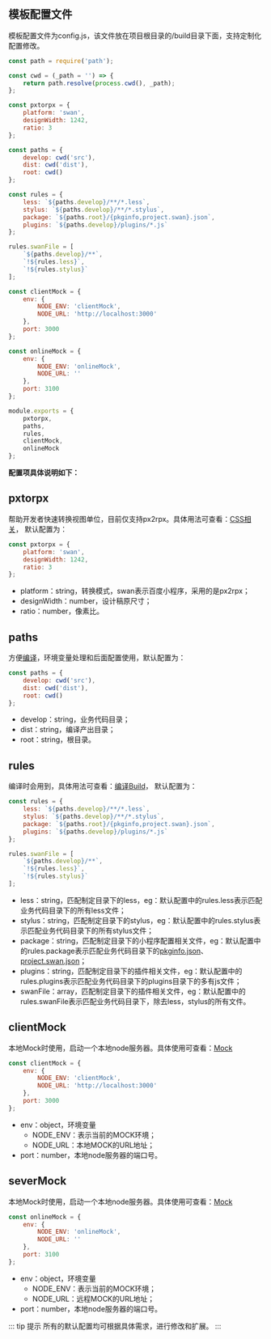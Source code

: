 ## 模板配置文件
模板配置文件为config.js，该文件放在项目根目录的/build目录下面，支持定制化配置修改。

```js
const path = require('path');

const cwd = (_path = '') => {
    return path.resolve(process.cwd(), _path);
};

const pxtorpx = {
    platform: 'swan',
    designWidth: 1242,
    ratio: 3
};

const paths = {
    develop: cwd('src'),
    dist: cwd('dist'),
    root: cwd()
};

const rules = {
    less: `${paths.develop}/**/*.less`,
    stylus: `${paths.develop}/**/*.stylus`,
    package: `${paths.root}/{pkginfo,project.swan}.json`,
    plugins: `${paths.develop}/plugins/*.js`
};

rules.swanFile = [
    `${paths.develop}/**`,
    `!${rules.less}`,
    `!${rules.stylus}`
];

const clientMock = {
    env: {
        NODE_ENV: 'clientMock',
        NODE_URL: 'http://localhost:3000'
    },
    port: 3000
};

const onlineMock = {
    env: {
        NODE_ENV: 'onlineMock',
        NODE_URL: ''
    },
    port: 3100
};

module.exports = {
    pxtorpx,
    paths,
    rules,
    clientMock,
    onlineMock
};
```

**配置项具体说明如下：**

## pxtorpx
帮助开发者快速转换视图单位，目前仅支持px2rpx。具体用法可查看：[CSS相关](/menu/style#pxtorp)，
默认配置为：
```js
const pxtorpx = {
    platform: 'swan',
    designWidth: 1242,
    ratio: 3
};
```
- platform：string，转换模式，swan表示百度小程序，采用的是px2rpx；
- designWidth：number，设计稿原尺寸；
- ratio：number，像素比。

## paths
方便[编译](/menu/build)，环境变量处理和后面配置使用，默认配置为：
```js
const paths = {
    develop: cwd('src'),
    dist: cwd('dist'),
    root: cwd()
};
```
- develop：string，业务代码目录；
- dist：string，编译产出目录；
- root：string，根目录。
## rules
编译时会用到，具体用法可查看：[编译Build](/menu/build)，
默认配置为：
```js
const rules = {
    less: `${paths.develop}/**/*.less`,
    stylus: `${paths.develop}/**/*.stylus`,
    package: `${paths.root}/{pkginfo,project.swan}.json`,
    plugins: `${paths.develop}/plugins/*.js`
};

rules.swanFile = [
    `${paths.develop}/**`,
    `!${rules.less}`,
    `!${rules.stylus}`
];
```
- less：string，匹配制定目录下的less，eg：默认配置中的rules.less表示匹配业务代码目录下的所有less文件；
- stylus：string，匹配制定目录下的stylus，eg：默认配置中的rules.stylus表示匹配业务代码目录下的所有stylus文件；
- package：string，匹配制定目录下的小程序配置相关文件，eg：默认配置中的rules.package表示匹配业务代码目录下的[pkginfo.json](/menu/swan#pkginfo)、[project.swan.json](/menu/swan#project.swan)；
- plugins：string，匹配制定目录下的插件相关文件，eg：默认配置中的rules.plugins表示匹配业务代码目录下的plugins目录下的多有js文件；
- swanFile：array，匹配制定目录下的插件相关文件，eg：默认配置中的rules.swanFile表示匹配业务代码目录下，除去less，stylus的所有文件。
## clientMock
本地Mock时使用，启动一个本地node服务器。具体使用可查看：[Mock](/menu/mock)
```js
const clientMock = {
    env: {
        NODE_ENV: 'clientMock',
        NODE_URL: 'http://localhost:3000'
    },
    port: 3000
};
```
- env：object，环境变量
    - NODE_ENV：表示当前的MOCK环境；
    - NODE_URL：本地MOCK的URL地址；
- port：number，本地node服务器的端口号。

## severMock
本地Mock时使用，启动一个本地node服务器。具体使用可查看：[Mock](/menu/mock)
```js
const onlineMock = {
    env: {
        NODE_ENV: 'onlineMock',
        NODE_URL: ''
    },
    port: 3100
};
```
- env：object，环境变量
    - NODE_ENV：表示当前的MOCK环境；
    - NODE_URL：远程MOCK的URL地址；
- port：number，本地node服务器的端口号。


::: tip 提示
所有的默认配置均可根据具体需求，进行修改和扩展。
:::
